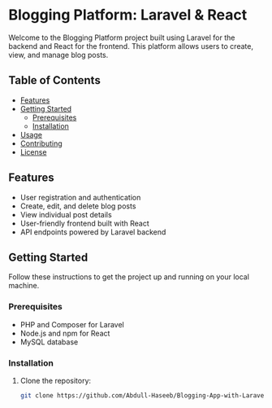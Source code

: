 # Blogging Platform: Laravel & React

Welcome to the Blogging Platform project built using Laravel for the backend and React for the frontend. This platform allows users to create, view, and manage blog posts.

## Table of Contents

- [Features](#features)
- [Getting Started](#getting-started)
  - [Prerequisites](#prerequisites)
  - [Installation](#installation)
- [Usage](#usage)
- [Contributing](#contributing)
- [License](#license)

## Features

- User registration and authentication
- Create, edit, and delete blog posts
- View individual post details
- User-friendly frontend built with React
- API endpoints powered by Laravel backend

## Getting Started

Follow these instructions to get the project up and running on your local machine.

### Prerequisites

- PHP and Composer for Laravel
- Node.js and npm for React
- MySQL database

### Installation

1. Clone the repository:

   ```bash
   git clone https://github.com/Abdull-Haseeb/Blogging-App-with-Laravel.git
   ```
